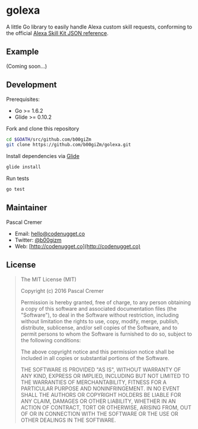# golexa

A little Go library to easily handle Alexa custom skill requests, conforming to the official [Alexa Skill Kit JSON reference](https://developer.amazon.com/public/solutions/alexa/alexa-skills-kit/docs/alexa-skills-kit-interface-reference#outputspeech-object).

## Example

(Coming soon...)

## Development

Prerequisites:

* Go >= 1.6.2
* Glide >= 0.10.2

Fork and clone this repository

```bash
cd $GOATH/src/github.com/b00giZm
git clone https://github.com/b00giZm/golexa.git
```

Install dependencies via [Glide](https://github.com/Masterminds/glide)

```bash
glide install
```

Run tests

```bash
go test
```

## Maintainer

Pascal Cremer

* Email: <hello@codenugget.co>
* Twitter: [@b00gizm](https://twitter.com/b00gizm)
* Web: [http://codenugget.co](http://codenugget.co)

## License

> The MIT License (MIT)
>
> Copyright (c) 2016 Pascal Cremer
>
>Permission is hereby granted, free of charge, to any person obtaining a copy
>of this software and associated documentation files (the "Software"), to deal
>in the Software without restriction, including without limitation the rights
>to use, copy, modify, merge, publish, distribute, sublicense, and/or sell
>copies of the Software, and to permit persons to whom the Software is
>furnished to do so, subject to the following conditions:
>
>The above copyright notice and this permission notice shall be included in all
>copies or substantial portions of the Software.
>
>THE SOFTWARE IS PROVIDED "AS IS", WITHOUT WARRANTY OF ANY KIND, EXPRESS OR
>IMPLIED, INCLUDING BUT NOT LIMITED TO THE WARRANTIES OF MERCHANTABILITY,
>FITNESS FOR A PARTICULAR PURPOSE AND NONINFRINGEMENT. IN NO EVENT SHALL THE
>AUTHORS OR COPYRIGHT HOLDERS BE LIABLE FOR ANY CLAIM, DAMAGES OR OTHER
>LIABILITY, WHETHER IN AN ACTION OF CONTRACT, TORT OR OTHERWISE, ARISING FROM,
>OUT OF OR IN CONNECTION WITH THE SOFTWARE OR THE USE OR OTHER DEALINGS IN THE
>SOFTWARE.